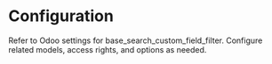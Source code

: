 # Configuration

Refer to Odoo settings for base_search_custom_field_filter. Configure related models, access rights, and options as needed.
